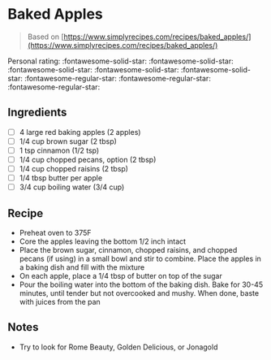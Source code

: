 <!-- Needs Manual Review -->

<!-- Do not modify sections with "AUTO-*". They are updated by make.py -->

# Baked Apples

> Based on [https://www.simplyrecipes.com/recipes/baked_apples/](https://www.simplyrecipes.com/recipes/baked_apples/)

<!-- rating=2; (User can specify rating on scale of 1-5) -->
<!-- AUTO-UserRating -->
Personal rating: :fontawesome-solid-star: :fontawesome-solid-star: :fontawesome-solid-star: :fontawesome-solid-star: :fontawesome-solid-star: :fontawesome-regular-star: :fontawesome-regular-star: :fontawesome-regular-star:
<!-- /AUTO-UserRating -->

<!-- name_image=None; (User can specify image name) -->
<!-- AUTO-Image -->
<!-- TODO: Capture image -->
<!-- /AUTO-Image -->

## Ingredients

* [ ] 4 large red baking apples (2 apples)
* [ ] 1/4 cup brown sugar (2 tbsp)
* [ ] 1 tsp cinnamon (1/2 tsp)
* [ ] 1/4 cup chopped pecans, option (2 tbsp)
* [ ] 1/4 cup chopped raisins (2 tbsp)
* [ ] 1/4 tbsp butter per apple
* [ ] 3/4 cup boiling water (3/4 cup)

## Recipe

* Preheat oven to 375F
* Core the apples leaving the bottom 1/2 inch intact
* Place the brown sugar, cinnamon, chopped raisins, and chopped pecans (if using) in a small bowl and stir to combine. Place the apples in a baking dish and fill with the mixture
* On each apple, place a 1/4 tbsp of butter on top of the sugar
* Pour the boiling water into the bottom of the baking dish. Bake for 30-45 minutes, until tender but not overcooked and mushy. When done, baste with juices from the pan

## Notes

* Try to look for Rome Beauty, Golden Delicious, or Jonagold
